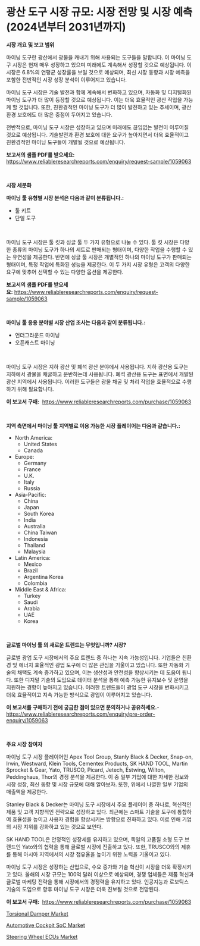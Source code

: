 <p><h1>광산 도구 시장 규모: 시장 전망 및 시장 예측 (2024년부터 2031년까지)</h1></p><p><strong>시장 개요 및 보고 범위</strong></p>
<p><p>마이닝 도구란 광산에서 광물을 캐내기 위해 사용되는 도구들을 말합니다. 이 마이닝 도구 시장은 현재 매우 성장하고 있으며 미래에도 계속해서 성장할 것으로 예상됩니다. 이 시장은 6.8%의 연평균 성장률을 보일 것으로 예상되며, 최신 시장 동향과 시장 예측을 포함한 전반적인 시장 성장 분석이 이루어지고 있습니다. </p><p>마이닝 도구 시장은 기술 발전과 함께 계속해서 변화하고 있으며, 자동화 및 디지털화된 마이닝 도구가 더 많이 등장할 것으로 예상됩니다. 이는 더욱 효율적인 광산 작업을 가능케 할 것입니다. 또한, 친환경적인 마이닝 도구가 더 많이 발전하고 있는 추세이며, 광산 환경 보호에도 더 많은 중점이 두어지고 있습니다.</p><p>전반적으로, 마이닝 도구 시장은 성장하고 있으며 미래에도 끊임없는 발전이 이루어질 것으로 예상됩니다. 기술발전과 환경 보호에 대한 요구가 높아지면서 더욱 효율적이고 친환경적인 마이닝 도구들이 개발될 것으로 예상됩니다.</p></p>
<p><strong>보고서의 샘플 PDF를 받으세요:</strong> <a href="https://www.reliableresearchreports.com/enquiry/request-sample/1059063">https://www.reliableresearchreports.com/enquiry/request-sample/1059063</a></p>
<p>&nbsp;</p>
<p><strong>시장 세분화</strong></p>
<p><strong>마이닝 툴 유형별 시장 분석은 다음과 같이 분류됩니다.:</strong></p>
<p><ul><li>툴 키트</li><li>단일 도구</li></ul></p>
<p>&nbsp;</p>
<p><p>마이닝 도구 시장은 툴 킷과 싱글 툴 두 가지 유형으로 나눌 수 있다. 툴 킷 시장은 다양한 종류의 마이닝 도구가 하나의 세트로 판매되는 형태이며, 다양한 작업을 수행할 수 있는 유연성을 제공한다. 반면에 싱글 툴 시장은 개별적인 하나의 마이닝 도구가 판매되는 형태이며, 특정 작업에 특화된 성능을 제공한다. 이 두 가지 시장 유형은 고객의 다양한 요구에 맞추어 선택할 수 있는 다양한 옵션을 제공한다.</p></p>
<p><strong>보고서의 샘플 PDF를 받으세요:</strong>&nbsp;<a href="https://www.reliableresearchreports.com/enquiry/request-sample/1059063">https://www.reliableresearchreports.com/enquiry/request-sample/1059063</a></p>
<p>&nbsp;</p>
<p><strong> 마이닝 툴 응용 분야별 시장 산업 조사는 다음과 같이 분류됩니다.:</strong></p>
<p><ul><li>언더그라운드 마이닝</li><li>오픈캐스트 마이닝</li></ul></p>
<p>&nbsp;</p>
<p><p>마이닝 도구 시장은 지하 광산 및 폐석 광산 분야에서 사용됩니다. 지하 광산용 도구는 지하에서 광물을 채굴하고 운반하는데 사용됩니다. 폐석 광산용 도구는 표면에서 개발된 광산 지역에서 사용됩니다. 이러한 도구들은 광물 채굴 및 처리 작업을 효율적으로 수행하기 위해 필요합니다.</p></p>
<p><strong>이 보고서 구매:</strong>&nbsp; <a href="https://www.reliableresearchreports.com/purchase/1059063">https://www.reliableresearchreports.com/purchase/1059063</a></p>
<p>&nbsp;</p>
<p><strong>지역 측면에서 마이닝 툴 지역별로 이용 가능한 시장 플레이어는 다음과 같습니다.:</strong></p>
<p><ul>
    <li>
        North America:
        <ul>
            <li>United States</li>
            <li>Canada</li>
        </ul>
    </li>
    <li>
        Europe:
        <ul>
            <li>Germany</li>
            <li>France</li>
            <li>U.K.</li>
            <li>Italy</li>
            <li>Russia</li>
        </ul>
    </li>
    <li>
        Asia-Pacific:
        <ul>
            <li>China</li>
            <li>Japan</li>
            <li>South Korea</li>
            <li>India</li>
            <li>Australia</li>
            <li>China Taiwan</li>
            <li>Indonesia</li>
            <li>Thailand</li>
            <li>Malaysia</li>
        </ul>
    </li>
    <li>
        Latin America:
        <ul>
            <li>Mexico</li>
            <li>Brazil</li>
            <li>Argentina Korea</li>
            <li>Colombia</li>
        </ul>
    </li>
    <li>
        Middle East & Africa:
        <ul>
            <li>Turkey</li>
            <li>Saudi</li>
            <li>Arabia</li>
            <li>UAE</li>
            <li>Korea</li>
        </ul>
    </li>
    </ul></p>
<p>&nbsp;</p>
<p><strong>글로벌 마이닝 툴 의 새로운 트렌드는 무엇입니까? 시장?</strong></p>
<p><p>글로벌 광업 도구 시장에서의 주요 트렌드 중 하나는 지속 가능성입니다. 기업들은 친환경 및 에너지 효율적인 광업 도구에 더 많은 관심을 기울이고 있습니다. 또한 자동화 기술의 채택도 계속 증가하고 있으며, 이는 생산성과 안전성을 향상시키는 데 도움이 됩니다. 또한 디지털 기술의 도입으로 데이터 분석을 통해 예측 가능한 유지보수 및 운영을 지원하는 경향이 높아지고 있습니다. 이러한 트렌드들이 광업 도구 시장을 변화시키고 더욱 효율적이고 지속 가능한 방식으로 광업이 이루어지고 있습니다.</p></p>
<p><strong>이 보고서를 구매하기 전에 궁금한 점이 있으면 문의하거나 공유하세요.</strong>- <a href="https://www.reliableresearchreports.com/enquiry/pre-order-enquiry/1059063">https://www.reliableresearchreports.com/enquiry/pre-order-enquiry/1059063</a></p>
<p>&nbsp;</p>
<p><strong>주요 시장 참여자</strong></p>
<p><p>마이닝 도구 시장 플레이어인 Apex Tool Group, Stanly Black & Decker, Snap-on, Irwin, Westward, Klein Tools, Cementex Products, SK HAND TOOL, Martin Sprocket & Gear, Yato, TRUSCO, Picard, Jetech, Estwing, Wilton, Peddinghaus, Thor의 경쟁 분석을 제공한다. 이 중 일부 기업에 대한 자세한 정보와 시장 성장, 최신 동향 및 시장 규모에 대해 알아보자. 또한, 위에서 나열한 일부 기업의 매출액을 제공한다. </p><p>Stanley Black & Decker는 마이닝 도구 시장에서 주요 플레이어 중 하나로, 혁신적인 제품 및 고객 지향적인 전략으로 성장하고 있다. 최근에는 스마트 기술을 도구에 통합하여 효율성을 높이고 사용자 경험을 향상시키는 방향으로 진화하고 있다. 이로 인해 기업의 시장 지위를 강화하고 있는 것으로 보인다.</p><p>SK HAND TOOL은 안정적인 성장세를 유지하고 있으며, 독일의 고품질 소형 도구 브랜드인 Yato와의 협력을 통해 글로벌 시장에 진출하고 있다. 또한, TRUSCO와의 제휴를 통해 아시아 지역에서의 시장 점유율을 높이기 위한 노력을 기울이고 있다.</p><p>마이닝 도구 시장은 성장하는 산업으로, 수요 증가와 기술 혁신이 시장을 더욱 확장시키고 있다. 올해의 시장 규모는 100억 달러 이상으로 예상되며, 경쟁 업체들은 제품 혁신과 글로벌 마케팅 전략을 통해 시장에서의 경쟁력을 유지하고 있다. 인공지능과 로보틱스 기술의 도입으로 향후 마이닝 도구 시장은 더욱 진보될 것으로 전망된다.</p></p>
<p><strong>이 보고서 구매:</strong>&nbsp;&nbsp;<a href="https://www.reliableresearchreports.com/purchase/1059063">https://www.reliableresearchreports.com/purchase/1059063</a></p>
<p><p><a href="https://github.com/bobicer/Market-Research-Report-List-2/blob/main/torsional-damper-market.md">Torsional Damper Market</a></p><p><a href="https://github.com/globismark/Market-Research-Report-List-2/blob/main/automotive-cockpit-soc-market.md">Automotive Cockpit SoC Market</a></p><p><a href="https://github.com/timeliteaut/Market-Research-Report-List-1/blob/main/steering-wheel-ecus-market.md">Steering Wheel ECUs Market</a></p></p>

